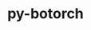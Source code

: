 ---
title: "py-botorch"
layout: cache
categories: [package, develop-2025-02-23]
meta: {"compilers": ["gcc@=13.2.0"], "num_specs": 4, "num_specs_by_stack": {"ml-linux-aarch64-cpu": 1, "ml-linux-aarch64-cuda": 1, "ml-linux-x86_64-cpu": 1, "ml-linux-x86_64-cuda": 1, "root": 4}, "oss": ["ubuntu24.04"], "platforms": ["linux"], "stacks": ["ml-linux-aarch64-cpu", "ml-linux-aarch64-cuda", "ml-linux-x86_64-cpu", "ml-linux-x86_64-cuda", "root"], "targets": ["aarch64", "x86_64_v3"], "versions": ["0.8.4"]}
spec_details: [{"compiler": "gcc@=13.2.0", "hash": "arcy2gf3fjpy3wfkijdzie7gdrgpvi5x", "os": "ubuntu24.04", "platform": "linux", "size": "-", "stacks": ["ml-linux-aarch64-cuda", "root"], "tarball": "https://binaries.spack.io/develop-2025-02-23/build_cache/linux-ubuntu24.04-aarch64/gcc-13.2.0/py-botorch-0.8.4/linux-ubuntu24.04-aarch64-gcc-13.2.0-py-botorch-0.8.4-arcy2gf3fjpy3wfkijdzie7gdrgpvi5x.spack", "target": "aarch64", "variants": ["build_system=python_pip"], "versions": ["0.8.4"]}, {"compiler": "gcc@=13.2.0", "hash": "jrlf7qop34devaqviv3ykokaoiif5p7s", "os": "ubuntu24.04", "platform": "linux", "size": "-", "stacks": ["ml-linux-x86_64-cpu", "root"], "tarball": "https://binaries.spack.io/develop-2025-02-23/build_cache/linux-ubuntu24.04-x86_64_v3/gcc-13.2.0/py-botorch-0.8.4/linux-ubuntu24.04-x86_64_v3-gcc-13.2.0-py-botorch-0.8.4-jrlf7qop34devaqviv3ykokaoiif5p7s.spack", "target": "x86_64_v3", "variants": ["build_system=python_pip"], "versions": ["0.8.4"]}, {"compiler": "gcc@=13.2.0", "hash": "txbzfbwat6mawizwbq5xzf2mw2vuy7ai", "os": "ubuntu24.04", "platform": "linux", "size": "-", "stacks": ["ml-linux-aarch64-cpu", "root"], "tarball": "https://binaries.spack.io/develop-2025-02-23/build_cache/linux-ubuntu24.04-aarch64/gcc-13.2.0/py-botorch-0.8.4/linux-ubuntu24.04-aarch64-gcc-13.2.0-py-botorch-0.8.4-txbzfbwat6mawizwbq5xzf2mw2vuy7ai.spack", "target": "aarch64", "variants": ["build_system=python_pip"], "versions": ["0.8.4"]}, {"compiler": "gcc@=13.2.0", "hash": "wblfckm2o7kl3cscfak5z6gnw6nd4j5q", "os": "ubuntu24.04", "platform": "linux", "size": "-", "stacks": ["ml-linux-x86_64-cuda", "root"], "tarball": "https://binaries.spack.io/develop-2025-02-23/build_cache/linux-ubuntu24.04-x86_64_v3/gcc-13.2.0/py-botorch-0.8.4/linux-ubuntu24.04-x86_64_v3-gcc-13.2.0-py-botorch-0.8.4-wblfckm2o7kl3cscfak5z6gnw6nd4j5q.spack", "target": "x86_64_v3", "variants": ["build_system=python_pip"], "versions": ["0.8.4"]}]
---
